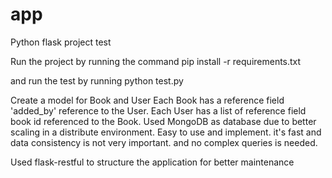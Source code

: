 # app

Python flask project test

Run the project by running the command
pip install -r requirements.txt

and run the test by running
python test.py


Create a model for Book and User
Each Book has a reference field 'added_by' reference to the User.
Each User has a list of reference field book id referenced to the Book.
Used MongoDB as database due to better scaling in a distribute environment.
Easy to use and implement. it's fast and data consistency is not very important.
and no complex queries is needed.

Used flask-restful to structure the application for better maintenance 
